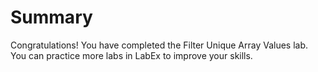 # Summary

Congratulations! You have completed the Filter Unique Array Values lab. You can practice more labs in LabEx to improve your skills.

